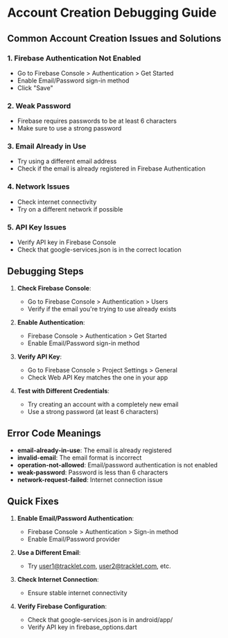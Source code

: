 # Account Creation Debugging Guide

## Common Account Creation Issues and Solutions

### 1. Firebase Authentication Not Enabled
- Go to Firebase Console > Authentication > Get Started
- Enable Email/Password sign-in method
- Click "Save"

### 2. Weak Password
- Firebase requires passwords to be at least 6 characters
- Make sure to use a strong password

### 3. Email Already in Use
- Try using a different email address
- Check if the email is already registered in Firebase Authentication

### 4. Network Issues
- Check internet connectivity
- Try on a different network if possible

### 5. API Key Issues
- Verify API key in Firebase Console
- Check that google-services.json is in the correct location

## Debugging Steps

1. **Check Firebase Console**:
   - Go to Firebase Console > Authentication > Users
   - Verify if the email you're trying to use already exists

2. **Enable Authentication**:
   - Firebase Console > Authentication > Get Started
   - Enable Email/Password sign-in method

3. **Verify API Key**:
   - Go to Firebase Console > Project Settings > General
   - Check Web API Key matches the one in your app

4. **Test with Different Credentials**:
   - Try creating an account with a completely new email
   - Use a strong password (at least 6 characters)

## Error Code Meanings

- **email-already-in-use**: The email is already registered
- **invalid-email**: The email format is incorrect
- **operation-not-allowed**: Email/password authentication is not enabled
- **weak-password**: Password is less than 6 characters
- **network-request-failed**: Internet connection issue

## Quick Fixes

1. **Enable Email/Password Authentication**:
   - Firebase Console > Authentication > Sign-in method
   - Enable Email/Password provider

2. **Use a Different Email**:
   - Try user1@tracklet.com, user2@tracklet.com, etc.

3. **Check Internet Connection**:
   - Ensure stable internet connectivity

4. **Verify Firebase Configuration**:
   - Check that google-services.json is in android/app/
   - Verify API key in firebase_options.dart